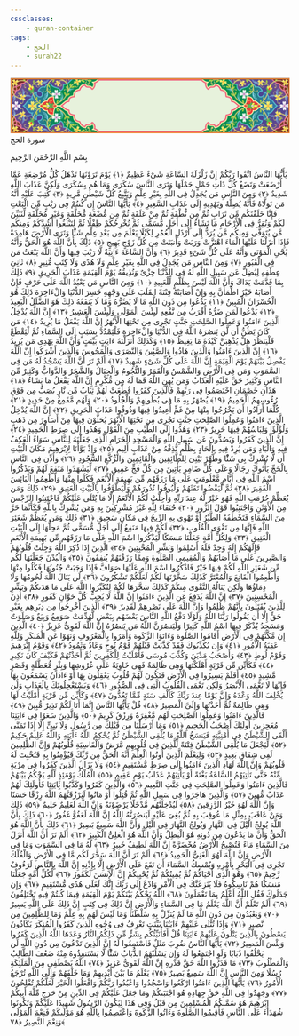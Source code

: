 ```yaml
---
cssclasses:
    - quran-container
tags:
    - الحج
    - surah22
---
```

<div class="quran-container">
<span class="second-border"></span>
<span class="border"></span>
<div class="head-container">
<img src="https://raw.githubusercontent.com/LORDyyyyy/obsidian-the_quran_vault/main/src/webview/surah_head.png" height=100>
<div class="surah-name">
<span class="surah-name-fnt">سورة الحج</span>
</div>
</div>
<div class="quran-content">
<div class="name-of-god"> <p> بِسْمِ اللَّهِ الرَّحْمَنِ الرَّحِيمِ </p></div>
<p>
<span class="sign" id="f1">يَأَيُّهَا النَّاسُ اتَّقُوا رَبَّكُمْ إِنَّ زَلْزَلَةَ السَّاعَةِ شَىْءٌ عَظِيمٌ <span>﴿</span>١<span>﴾</span></span>
<span class="sign" id="f2">يَوْمَ تَرَوْنَهَا تَذْهَلُ كُلُّ مُرْضِعَةٍ عَمَّا أَرْضَعَتْ وَتَضَعُ كُلُّ ذَاتِ حَمْلٍ حَمْلَهَا وَتَرَى النَّاسَ سُكَرَى وَمَا هُم بِسُكَرَى وَلَكِنَّ عَذَابَ اللَّهِ شَدِيدٌ <span>﴿</span>٢<span>﴾</span></span>
<span class="sign" id="f3">وَمِنَ النَّاسِ مَن يُجَدِلُ فِى اللَّهِ بِغَيْرِ عِلْمٍ وَيَتَّبِعُ كُلَّ شَيْطَنٍ مَّرِيدٍ <span>﴿</span>٣<span>﴾</span></span>
<span class="sign" id="f4">كُتِبَ عَلَيْهِ أَنَّهُ مَن تَوَلَّاهُ فَأَنَّهُ يُضِلُّهُ وَيَهْدِيهِ إِلَى عَذَابِ السَّعِيرِ <span>﴿</span>٤<span>﴾</span></span>
<span class="sign" id="f5">يَأَيُّهَا النَّاسُ إِن كُنتُمْ فِى رَيْبٍ مِّنَ الْبَعْثِ فَإِنَّا خَلَقْنَكُم مِّن تُرَابٍ ثُمَّ مِن نُّطْفَةٍ ثُمَّ مِنْ عَلَقَةٍ ثُمَّ مِن مُّضْغَةٍ مُّخَلَّقَةٍ وَغَيْرِ مُخَلَّقَةٍ لِّنُبَيِّنَ لَكُمْ وَنُقِرُّ فِى الْأَرْحَامِ مَا نَشَاءُ إِلَى أَجَلٍ مُّسَمًّى ثُمَّ نُخْرِجُكُمْ طِفْلًا ثُمَّ لِتَبْلُغُوا أَشُدَّكُمْ وَمِنكُم مَّن يُتَوَفَّى وَمِنكُم مَّن يُرَدُّ إِلَى أَرْذَلِ الْعُمُرِ لِكَيْلَا يَعْلَمَ مِن بَعْدِ عِلْمٍ شَئًْا وَتَرَى الْأَرْضَ هَامِدَةً فَإِذَا أَنزَلْنَا عَلَيْهَا الْمَاءَ اهْتَزَّتْ وَرَبَتْ وَأَنبَتَتْ مِن كُلِّ زَوْجٍ بَهِيجٍ <span>﴿</span>٥<span>﴾</span></span>
<span class="sign" id="f6">ذَلِكَ بِأَنَّ اللَّهَ هُوَ الْحَقُّ وَأَنَّهُ يُحْىِ الْمَوْتَى وَأَنَّهُ عَلَى كُلِّ شَىْءٍ قَدِيرٌ <span>﴿</span>٦<span>﴾</span></span>
<span class="sign" id="f7">وَأَنَّ السَّاعَةَ ءَاتِيَةٌ لَّا رَيْبَ فِيهَا وَأَنَّ اللَّهَ يَبْعَثُ مَن فِى الْقُبُورِ <span>﴿</span>٧<span>﴾</span></span>
<span class="sign" id="f8">وَمِنَ النَّاسِ مَن يُجَدِلُ فِى اللَّهِ بِغَيْرِ عِلْمٍ وَلَا هُدًى وَلَا كِتَبٍ مُّنِيرٍ <span>﴿</span>٨<span>﴾</span></span>
<span class="sign" id="f9">ثَانِىَ عِطْفِهِ لِيُضِلَّ عَن سَبِيلِ اللَّهِ لَهُ فِى الدُّنْيَا خِزْىٌ وَنُذِيقُهُ يَوْمَ الْقِيَمَةِ عَذَابَ الْحَرِيقِ <span>﴿</span>٩<span>﴾</span></span>
<span class="sign" id="f10">ذَلِكَ بِمَا قَدَّمَتْ يَدَاكَ وَأَنَّ اللَّهَ لَيْسَ بِظَلَّمٍ لِّلْعَبِيدِ <span>﴿</span>١۰<span>﴾</span></span>
<span class="sign" id="f11">وَمِنَ النَّاسِ مَن يَعْبُدُ اللَّهَ عَلَى حَرْفٍ فَإِنْ أَصَابَهُ خَيْرٌ اطْمَأَنَّ بِهِ وَإِنْ أَصَابَتْهُ فِتْنَةٌ انقَلَبَ عَلَى وَجْهِهِ خَسِرَ الدُّنْيَا وَالْءَاخِرَةَ ذَلِكَ هُوَ الْخُسْرَانُ الْمُبِينُ <span>﴿</span>١١<span>﴾</span></span>
<span class="sign" id="f12">يَدْعُوا مِن دُونِ اللَّهِ مَا لَا يَضُرُّهُ وَمَا لَا يَنفَعُهُ ذَلِكَ هُوَ الضَّلَلُ الْبَعِيدُ <span>﴿</span>١٢<span>﴾</span></span>
<span class="sign" id="f13">يَدْعُوا لَمَن ضَرُّهُ أَقْرَبُ مِن نَّفْعِهِ لَبِئْسَ الْمَوْلَى وَلَبِئْسَ الْعَشِيرُ <span>﴿</span>١٣<span>﴾</span></span>
<span class="sign" id="f14">إِنَّ اللَّهَ يُدْخِلُ الَّذِينَ ءَامَنُوا وَعَمِلُوا الصَّلِحَتِ جَنَّتٍ تَجْرِى مِن تَحْتِهَا الْأَنْهَرُ إِنَّ اللَّهَ يَفْعَلُ مَا يُرِيدُ <span>﴿</span>١٤<span>﴾</span></span>
<span class="sign" id="f15">مَن كَانَ يَظُنُّ أَن لَّن يَنصُرَهُ اللَّهُ فِى الدُّنْيَا وَالْءَاخِرَةِ فَلْيَمْدُدْ بِسَبَبٍ إِلَى السَّمَاءِ ثُمَّ لْيَقْطَعْ فَلْيَنظُرْ هَلْ يُذْهِبَنَّ كَيْدُهُ مَا يَغِيظُ <span>﴿</span>١٥<span>﴾</span></span>
<span class="sign" id="f16">وَكَذَلِكَ أَنزَلْنَهُ ءَايَتٍ بَيِّنَتٍ وَأَنَّ اللَّهَ يَهْدِى مَن يُرِيدُ <span>﴿</span>١٦<span>﴾</span></span>
<span class="sign" id="f17">إِنَّ الَّذِينَ ءَامَنُوا وَالَّذِينَ هَادُوا وَالصَّبِِٔينَ وَالنَّصَرَى وَالْمَجُوسَ وَالَّذِينَ أَشْرَكُوا إِنَّ اللَّهَ يَفْصِلُ بَيْنَهُمْ يَوْمَ الْقِيَمَةِ إِنَّ اللَّهَ عَلَى كُلِّ شَىْءٍ شَهِيدٌ <span>﴿</span>١٧<span>﴾</span></span>
<span class="sign" id="f18">أَلَمْ تَرَ أَنَّ اللَّهَ يَسْجُدُ لَهُ مَن فِى السَّمَوَتِ وَمَن فِى الْأَرْضِ وَالشَّمْسُ وَالْقَمَرُ وَالنُّجُومُ وَالْجِبَالُ وَالشَّجَرُ وَالدَّوَابُّ وَكَثِيرٌ مِّنَ النَّاسِ وَكَثِيرٌ حَقَّ عَلَيْهِ الْعَذَابُ وَمَن يُهِنِ اللَّهُ فَمَا لَهُ مِن مُّكْرِمٍ إِنَّ اللَّهَ يَفْعَلُ مَا يَشَاءُ <span>﴿</span>١٨<span>﴾</span></span>
<span class="sign" id="f19">هَذَانِ خَصْمَانِ اخْتَصَمُوا فِى رَبِّهِمْ فَالَّذِينَ كَفَرُوا قُطِّعَتْ لَهُمْ ثِيَابٌ مِّن نَّارٍ يُصَبُّ مِن فَوْقِ رُءُوسِهِمُ الْحَمِيمُ <span>﴿</span>١٩<span>﴾</span></span>
<span class="sign" id="f20">يُصْهَرُ بِهِ مَا فِى بُطُونِهِمْ وَالْجُلُودُ <span>﴿</span>٢۰<span>﴾</span></span>
<span class="sign" id="f21">وَلَهُم مَّقَمِعُ مِنْ حَدِيدٍ <span>﴿</span>٢١<span>﴾</span></span>
<span class="sign" id="f22">كُلَّمَا أَرَادُوا أَن يَخْرُجُوا مِنْهَا مِنْ غَمٍّ أُعِيدُوا فِيهَا وَذُوقُوا عَذَابَ الْحَرِيقِ <span>﴿</span>٢٢<span>﴾</span></span>
<span class="sign" id="f23">إِنَّ اللَّهَ يُدْخِلُ الَّذِينَ ءَامَنُوا وَعَمِلُوا الصَّلِحَتِ جَنَّتٍ تَجْرِى مِن تَحْتِهَا الْأَنْهَرُ يُحَلَّوْنَ فِيهَا مِنْ أَسَاوِرَ مِن ذَهَبٍ وَلُؤْلُؤًا وَلِبَاسُهُمْ فِيهَا حَرِيرٌ <span>﴿</span>٢٣<span>﴾</span></span>
<span class="sign" id="f24">وَهُدُوا إِلَى الطَّيِّبِ مِنَ الْقَوْلِ وَهُدُوا إِلَى صِرَطِ الْحَمِيدِ <span>﴿</span>٢٤<span>﴾</span></span>
<span class="sign" id="f25">إِنَّ الَّذِينَ كَفَرُوا وَيَصُدُّونَ عَن سَبِيلِ اللَّهِ وَالْمَسْجِدِ الْحَرَامِ الَّذِى جَعَلْنَهُ لِلنَّاسِ سَوَاءً الْعَكِفُ فِيهِ وَالْبَادِ وَمَن يُرِدْ فِيهِ بِإِلْحَادٍ بِظُلْمٍ نُّذِقْهُ مِنْ عَذَابٍ أَلِيمٍ <span>﴿</span>٢٥<span>﴾</span></span>
<span class="sign" id="f26">وَإِذْ بَوَّأْنَا لِإِبْرَهِيمَ مَكَانَ الْبَيْتِ أَن لَّا تُشْرِكْ بِى شَئًْا وَطَهِّرْ بَيْتِىَ لِلطَّائِفِينَ وَالْقَائِمِينَ وَالرُّكَّعِ السُّجُودِ <span>﴿</span>٢٦<span>﴾</span></span>
<span class="sign" id="f27">وَأَذِّن فِى النَّاسِ بِالْحَجِّ يَأْتُوكَ رِجَالًا وَعَلَى كُلِّ ضَامِرٍ يَأْتِينَ مِن كُلِّ فَجٍّ عَمِيقٍ <span>﴿</span>٢٧<span>﴾</span></span>
<span class="sign" id="f28">لِّيَشْهَدُوا مَنَفِعَ لَهُمْ وَيَذْكُرُوا اسْمَ اللَّهِ فِى أَيَّامٍ مَّعْلُومَتٍ عَلَى مَا رَزَقَهُم مِّن بَهِيمَةِ الْأَنْعَمِ فَكُلُوا مِنْهَا وَأَطْعِمُوا الْبَائِسَ الْفَقِيرَ <span>﴿</span>٢٨<span>﴾</span></span>
<span class="sign" id="f29">ثُمَّ لْيَقْضُوا تَفَثَهُمْ وَلْيُوفُوا نُذُورَهُمْ وَلْيَطَّوَّفُوا بِالْبَيْتِ الْعَتِيقِ <span>﴿</span>٢٩<span>﴾</span></span>
<span class="sign" id="f30">ذَلِكَ وَمَن يُعَظِّمْ حُرُمَتِ اللَّهِ فَهُوَ خَيْرٌ لَّهُ عِندَ رَبِّهِ وَأُحِلَّتْ لَكُمُ الْأَنْعَمُ إِلَّا مَا يُتْلَى عَلَيْكُمْ فَاجْتَنِبُوا الرِّجْسَ مِنَ الْأَوْثَنِ وَاجْتَنِبُوا قَوْلَ الزُّورِ <span>﴿</span>٣۰<span>﴾</span></span>
<span class="sign" id="f31">حُنَفَاءَ لِلَّهِ غَيْرَ مُشْرِكِينَ بِهِ وَمَن يُشْرِكْ بِاللَّهِ فَكَأَنَّمَا خَرَّ مِنَ السَّمَاءِ فَتَخْطَفُهُ الطَّيْرُ أَوْ تَهْوِى بِهِ الرِّيحُ فِى مَكَانٍ سَحِيقٍ <span>﴿</span>٣١<span>﴾</span></span>
<span class="sign" id="f32">ذَلِكَ وَمَن يُعَظِّمْ شَعَئِرَ اللَّهِ فَإِنَّهَا مِن تَقْوَى الْقُلُوبِ <span>﴿</span>٣٢<span>﴾</span></span>
<span class="sign" id="f33">لَكُمْ فِيهَا مَنَفِعُ إِلَى أَجَلٍ مُّسَمًّى ثُمَّ مَحِلُّهَا إِلَى الْبَيْتِ الْعَتِيقِ <span>﴿</span>٣٣<span>﴾</span></span>
<span class="sign" id="f34">وَلِكُلِّ أُمَّةٍ جَعَلْنَا مَنسَكًا لِّيَذْكُرُوا اسْمَ اللَّهِ عَلَى مَا رَزَقَهُم مِّن بَهِيمَةِ الْأَنْعَمِ فَإِلَهُكُمْ إِلَهٌ وَحِدٌ فَلَهُ أَسْلِمُوا وَبَشِّرِ الْمُخْبِتِينَ <span>﴿</span>٣٤<span>﴾</span></span>
<span class="sign" id="f35">الَّذِينَ إِذَا ذُكِرَ اللَّهُ وَجِلَتْ قُلُوبُهُمْ وَالصَّبِرِينَ عَلَى مَا أَصَابَهُمْ وَالْمُقِيمِى الصَّلَوةِ وَمِمَّا رَزَقْنَهُمْ يُنفِقُونَ <span>﴿</span>٣٥<span>﴾</span></span>
<span class="sign" id="f36">وَالْبُدْنَ جَعَلْنَهَا لَكُم مِّن شَعَئِرِ اللَّهِ لَكُمْ فِيهَا خَيْرٌ فَاذْكُرُوا اسْمَ اللَّهِ عَلَيْهَا صَوَافَّ فَإِذَا وَجَبَتْ جُنُوبُهَا فَكُلُوا مِنْهَا وَأَطْعِمُوا الْقَانِعَ وَالْمُعْتَرَّ كَذَلِكَ سَخَّرْنَهَا لَكُمْ لَعَلَّكُمْ تَشْكُرُونَ <span>﴿</span>٣٦<span>﴾</span></span>
<span class="sign" id="f37">لَن يَنَالَ اللَّهَ لُحُومُهَا وَلَا دِمَاؤُهَا وَلَكِن يَنَالُهُ التَّقْوَى مِنكُمْ كَذَلِكَ سَخَّرَهَا لَكُمْ لِتُكَبِّرُوا اللَّهَ عَلَى مَا هَدَىكُمْ وَبَشِّرِ الْمُحْسِنِينَ <span>﴿</span>٣٧<span>﴾</span></span>
<span class="sign" id="f38">إِنَّ اللَّهَ يُدَفِعُ عَنِ الَّذِينَ ءَامَنُوا إِنَّ اللَّهَ لَا يُحِبُّ كُلَّ خَوَّانٍ كَفُورٍ <span>﴿</span>٣٨<span>﴾</span></span>
<span class="sign" id="f39">أُذِنَ لِلَّذِينَ يُقَتَلُونَ بِأَنَّهُمْ ظُلِمُوا وَإِنَّ اللَّهَ عَلَى نَصْرِهِمْ لَقَدِيرٌ <span>﴿</span>٣٩<span>﴾</span></span>
<span class="sign" id="f40">الَّذِينَ أُخْرِجُوا مِن دِيَرِهِم بِغَيْرِ حَقٍّ إِلَّا أَن يَقُولُوا رَبُّنَا اللَّهُ وَلَوْلَا دَفْعُ اللَّهِ النَّاسَ بَعْضَهُم بِبَعْضٍ لَّهُدِّمَتْ صَوَمِعُ وَبِيَعٌ وَصَلَوَتٌ وَمَسَجِدُ يُذْكَرُ فِيهَا اسْمُ اللَّهِ كَثِيرًا وَلَيَنصُرَنَّ اللَّهُ مَن يَنصُرُهُ إِنَّ اللَّهَ لَقَوِىٌّ عَزِيزٌ <span>﴿</span>٤۰<span>﴾</span></span>
<span class="sign" id="f41">الَّذِينَ إِن مَّكَّنَّهُمْ فِى الْأَرْضِ أَقَامُوا الصَّلَوةَ وَءَاتَوُا الزَّكَوةَ وَأَمَرُوا بِالْمَعْرُوفِ وَنَهَوْا عَنِ الْمُنكَرِ وَلِلَّهِ عَقِبَةُ الْأُمُورِ <span>﴿</span>٤١<span>﴾</span></span>
<span class="sign" id="f42">وَإِن يُكَذِّبُوكَ فَقَدْ كَذَّبَتْ قَبْلَهُمْ قَوْمُ نُوحٍ وَعَادٌ وَثَمُودُ <span>﴿</span>٤٢<span>﴾</span></span>
<span class="sign" id="f43">وَقَوْمُ إِبْرَهِيمَ وَقَوْمُ لُوطٍ <span>﴿</span>٤٣<span>﴾</span></span>
<span class="sign" id="f44">وَأَصْحَبُ مَدْيَنَ وَكُذِّبَ مُوسَى فَأَمْلَيْتُ لِلْكَفِرِينَ ثُمَّ أَخَذْتُهُمْ فَكَيْفَ كَانَ نَكِيرِ <span>﴿</span>٤٤<span>﴾</span></span>
<span class="sign" id="f45">فَكَأَيِّن مِّن قَرْيَةٍ أَهْلَكْنَهَا وَهِىَ ظَالِمَةٌ فَهِىَ خَاوِيَةٌ عَلَى عُرُوشِهَا وَبِئْرٍ مُّعَطَّلَةٍ وَقَصْرٍ مَّشِيدٍ <span>﴿</span>٤٥<span>﴾</span></span>
<span class="sign" id="f46">أَفَلَمْ يَسِيرُوا فِى الْأَرْضِ فَتَكُونَ لَهُمْ قُلُوبٌ يَعْقِلُونَ بِهَا أَوْ ءَاذَانٌ يَسْمَعُونَ بِهَا فَإِنَّهَا لَا تَعْمَى الْأَبْصَرُ وَلَكِن تَعْمَى الْقُلُوبُ الَّتِى فِى الصُّدُورِ <span>﴿</span>٤٦<span>﴾</span></span>
<span class="sign" id="f47">وَيَسْتَعْجِلُونَكَ بِالْعَذَابِ وَلَن يُخْلِفَ اللَّهُ وَعْدَهُ وَإِنَّ يَوْمًا عِندَ رَبِّكَ كَأَلْفِ سَنَةٍ مِّمَّا تَعُدُّونَ <span>﴿</span>٤٧<span>﴾</span></span>
<span class="sign" id="f48">وَكَأَيِّن مِّن قَرْيَةٍ أَمْلَيْتُ لَهَا وَهِىَ ظَالِمَةٌ ثُمَّ أَخَذْتُهَا وَإِلَىَّ الْمَصِيرُ <span>﴿</span>٤٨<span>﴾</span></span>
<span class="sign" id="f49">قُلْ يَأَيُّهَا النَّاسُ إِنَّمَا أَنَا لَكُمْ نَذِيرٌ مُّبِينٌ <span>﴿</span>٤٩<span>﴾</span></span>
<span class="sign" id="f50">فَالَّذِينَ ءَامَنُوا وَعَمِلُوا الصَّلِحَتِ لَهُم مَّغْفِرَةٌ وَرِزْقٌ كَرِيمٌ <span>﴿</span>٥۰<span>﴾</span></span>
<span class="sign" id="f51">وَالَّذِينَ سَعَوْا فِى ءَايَتِنَا مُعَجِزِينَ أُولَئِكَ أَصْحَبُ الْجَحِيمِ <span>﴿</span>٥١<span>﴾</span></span>
<span class="sign" id="f52">وَمَا أَرْسَلْنَا مِن قَبْلِكَ مِن رَّسُولٍ وَلَا نَبِىٍّ إِلَّا إِذَا تَمَنَّى أَلْقَى الشَّيْطَنُ فِى أُمْنِيَّتِهِ فَيَنسَخُ اللَّهُ مَا يُلْقِى الشَّيْطَنُ ثُمَّ يُحْكِمُ اللَّهُ ءَايَتِهِ وَاللَّهُ عَلِيمٌ حَكِيمٌ <span>﴿</span>٥٢<span>﴾</span></span>
<span class="sign" id="f53">لِّيَجْعَلَ مَا يُلْقِى الشَّيْطَنُ فِتْنَةً لِّلَّذِينَ فِى قُلُوبِهِم مَّرَضٌ وَالْقَاسِيَةِ قُلُوبُهُمْ وَإِنَّ الظَّلِمِينَ لَفِى شِقَاقٍ بَعِيدٍ <span>﴿</span>٥٣<span>﴾</span></span>
<span class="sign" id="f54">وَلِيَعْلَمَ الَّذِينَ أُوتُوا الْعِلْمَ أَنَّهُ الْحَقُّ مِن رَّبِّكَ فَيُؤْمِنُوا بِهِ فَتُخْبِتَ لَهُ قُلُوبُهُمْ وَإِنَّ اللَّهَ لَهَادِ الَّذِينَ ءَامَنُوا إِلَى صِرَطٍ مُّسْتَقِيمٍ <span>﴿</span>٥٤<span>﴾</span></span>
<span class="sign" id="f55">وَلَا يَزَالُ الَّذِينَ كَفَرُوا فِى مِرْيَةٍ مِّنْهُ حَتَّى تَأْتِيَهُمُ السَّاعَةُ بَغْتَةً أَوْ يَأْتِيَهُمْ عَذَابُ يَوْمٍ عَقِيمٍ <span>﴿</span>٥٥<span>﴾</span></span>
<span class="sign" id="f56">الْمُلْكُ يَوْمَئِذٍ لِّلَّهِ يَحْكُمُ بَيْنَهُمْ فَالَّذِينَ ءَامَنُوا وَعَمِلُوا الصَّلِحَتِ فِى جَنَّتِ النَّعِيمِ <span>﴿</span>٥٦<span>﴾</span></span>
<span class="sign" id="f57">وَالَّذِينَ كَفَرُوا وَكَذَّبُوا بَِٔايَتِنَا فَأُولَئِكَ لَهُمْ عَذَابٌ مُّهِينٌ <span>﴿</span>٥٧<span>﴾</span></span>
<span class="sign" id="f58">وَالَّذِينَ هَاجَرُوا فِى سَبِيلِ اللَّهِ ثُمَّ قُتِلُوا أَوْ مَاتُوا لَيَرْزُقَنَّهُمُ اللَّهُ رِزْقًا حَسَنًا وَإِنَّ اللَّهَ لَهُوَ خَيْرُ الرَّزِقِينَ <span>﴿</span>٥٨<span>﴾</span></span>
<span class="sign" id="f59">لَيُدْخِلَنَّهُم مُّدْخَلًا يَرْضَوْنَهُ وَإِنَّ اللَّهَ لَعَلِيمٌ حَلِيمٌ <span>﴿</span>٥٩<span>﴾</span></span>
<span class="sign" id="f60">ذَلِكَ وَمَنْ عَاقَبَ بِمِثْلِ مَا عُوقِبَ بِهِ ثُمَّ بُغِىَ عَلَيْهِ لَيَنصُرَنَّهُ اللَّهُ إِنَّ اللَّهَ لَعَفُوٌّ غَفُورٌ <span>﴿</span>٦۰<span>﴾</span></span>
<span class="sign" id="f61">ذَلِكَ بِأَنَّ اللَّهَ يُولِجُ الَّيْلَ فِى النَّهَارِ وَيُولِجُ النَّهَارَ فِى الَّيْلِ وَأَنَّ اللَّهَ سَمِيعٌ بَصِيرٌ <span>﴿</span>٦١<span>﴾</span></span>
<span class="sign" id="f62">ذَلِكَ بِأَنَّ اللَّهَ هُوَ الْحَقُّ وَأَنَّ مَا يَدْعُونَ مِن دُونِهِ هُوَ الْبَطِلُ وَأَنَّ اللَّهَ هُوَ الْعَلِىُّ الْكَبِيرُ <span>﴿</span>٦٢<span>﴾</span></span>
<span class="sign" id="f63">أَلَمْ تَرَ أَنَّ اللَّهَ أَنزَلَ مِنَ السَّمَاءِ مَاءً فَتُصْبِحُ الْأَرْضُ مُخْضَرَّةً إِنَّ اللَّهَ لَطِيفٌ خَبِيرٌ <span>﴿</span>٦٣<span>﴾</span></span>
<span class="sign" id="f64">لَّهُ مَا فِى السَّمَوَتِ وَمَا فِى الْأَرْضِ وَإِنَّ اللَّهَ لَهُوَ الْغَنِىُّ الْحَمِيدُ <span>﴿</span>٦٤<span>﴾</span></span>
<span class="sign" id="f65">أَلَمْ تَرَ أَنَّ اللَّهَ سَخَّرَ لَكُم مَّا فِى الْأَرْضِ وَالْفُلْكَ تَجْرِى فِى الْبَحْرِ بِأَمْرِهِ وَيُمْسِكُ السَّمَاءَ أَن تَقَعَ عَلَى الْأَرْضِ إِلَّا بِإِذْنِهِ إِنَّ اللَّهَ بِالنَّاسِ لَرَءُوفٌ رَّحِيمٌ <span>﴿</span>٦٥<span>﴾</span></span>
<span class="sign" id="f66">وَهُوَ الَّذِى أَحْيَاكُمْ ثُمَّ يُمِيتُكُمْ ثُمَّ يُحْيِيكُمْ إِنَّ الْإِنسَنَ لَكَفُورٌ <span>﴿</span>٦٦<span>﴾</span></span>
<span class="sign" id="f67">لِّكُلِّ أُمَّةٍ جَعَلْنَا مَنسَكًا هُمْ نَاسِكُوهُ فَلَا يُنَزِعُنَّكَ فِى الْأَمْرِ وَادْعُ إِلَى رَبِّكَ إِنَّكَ لَعَلَى هُدًى مُّسْتَقِيمٍ <span>﴿</span>٦٧<span>﴾</span></span>
<span class="sign" id="f68">وَإِن جَدَلُوكَ فَقُلِ اللَّهُ أَعْلَمُ بِمَا تَعْمَلُونَ <span>﴿</span>٦٨<span>﴾</span></span>
<span class="sign" id="f69">اللَّهُ يَحْكُمُ بَيْنَكُمْ يَوْمَ الْقِيَمَةِ فِيمَا كُنتُمْ فِيهِ تَخْتَلِفُونَ <span>﴿</span>٦٩<span>﴾</span></span>
<span class="sign" id="f70">أَلَمْ تَعْلَمْ أَنَّ اللَّهَ يَعْلَمُ مَا فِى السَّمَاءِ وَالْأَرْضِ إِنَّ ذَلِكَ فِى كِتَبٍ إِنَّ ذَلِكَ عَلَى اللَّهِ يَسِيرٌ <span>﴿</span>٧۰<span>﴾</span></span>
<span class="sign" id="f71">وَيَعْبُدُونَ مِن دُونِ اللَّهِ مَا لَمْ يُنَزِّلْ بِهِ سُلْطَنًا وَمَا لَيْسَ لَهُم بِهِ عِلْمٌ وَمَا لِلظَّلِمِينَ مِن نَّصِيرٍ <span>﴿</span>٧١<span>﴾</span></span>
<span class="sign" id="f72">وَإِذَا تُتْلَى عَلَيْهِمْ ءَايَتُنَا بَيِّنَتٍ تَعْرِفُ فِى وُجُوهِ الَّذِينَ كَفَرُوا الْمُنكَرَ يَكَادُونَ يَسْطُونَ بِالَّذِينَ يَتْلُونَ عَلَيْهِمْ ءَايَتِنَا قُلْ أَفَأُنَبِّئُكُم بِشَرٍّ مِّن ذَلِكُمُ النَّارُ وَعَدَهَا اللَّهُ الَّذِينَ كَفَرُوا وَبِئْسَ الْمَصِيرُ <span>﴿</span>٧٢<span>﴾</span></span>
<span class="sign" id="f73">يَأَيُّهَا النَّاسُ ضُرِبَ مَثَلٌ فَاسْتَمِعُوا لَهُ إِنَّ الَّذِينَ تَدْعُونَ مِن دُونِ اللَّهِ لَن يَخْلُقُوا ذُبَابًا وَلَوِ اجْتَمَعُوا لَهُ وَإِن يَسْلُبْهُمُ الذُّبَابُ شَئًْا لَّا يَسْتَنقِذُوهُ مِنْهُ ضَعُفَ الطَّالِبُ وَالْمَطْلُوبُ <span>﴿</span>٧٣<span>﴾</span></span>
<span class="sign" id="f74">مَا قَدَرُوا اللَّهَ حَقَّ قَدْرِهِ إِنَّ اللَّهَ لَقَوِىٌّ عَزِيزٌ <span>﴿</span>٧٤<span>﴾</span></span>
<span class="sign" id="f75">اللَّهُ يَصْطَفِى مِنَ الْمَلَئِكَةِ رُسُلًا وَمِنَ النَّاسِ إِنَّ اللَّهَ سَمِيعٌ بَصِيرٌ <span>﴿</span>٧٥<span>﴾</span></span>
<span class="sign" id="f76">يَعْلَمُ مَا بَيْنَ أَيْدِيهِمْ وَمَا خَلْفَهُمْ وَإِلَى اللَّهِ تُرْجَعُ الْأُمُورُ <span>﴿</span>٧٦<span>﴾</span></span>
<span class="sign" id="f77">يَأَيُّهَا الَّذِينَ ءَامَنُوا ارْكَعُوا وَاسْجُدُوا وَاعْبُدُوا رَبَّكُمْ وَافْعَلُوا الْخَيْرَ لَعَلَّكُمْ تُفْلِحُونَ <span>﴿</span>٧٧<span>﴾</span></span>
<span class="sign" id="f78">وَجَهِدُوا فِى اللَّهِ حَقَّ جِهَادِهِ هُوَ اجْتَبَىكُمْ وَمَا جَعَلَ عَلَيْكُمْ فِى الدِّينِ مِنْ حَرَجٍ مِّلَّةَ أَبِيكُمْ إِبْرَهِيمَ هُوَ سَمَّىكُمُ الْمُسْلِمِينَ مِن قَبْلُ وَفِى هَذَا لِيَكُونَ الرَّسُولُ شَهِيدًا عَلَيْكُمْ وَتَكُونُوا شُهَدَاءَ عَلَى النَّاسِ فَأَقِيمُوا الصَّلَوةَ وَءَاتُوا الزَّكَوةَ وَاعْتَصِمُوا بِاللَّهِ هُوَ مَوْلَىكُمْ فَنِعْمَ الْمَوْلَى وَنِعْمَ النَّصِيرُ <span>﴿</span>٧٨<span>﴾</span></span>

</p>
</div>
<span class="border" style="margin-top:25px;"></span>
<span class="second-border-bottom"></span>
</div>
